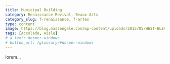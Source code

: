 ```yaml
---
title: Municipal Building
category: Renaissance Revival, Beaux-Arts
category_slug: f-renaissance, f-artes
type: content
image: https://blog.massengale.com/wp-content/uploads/2015/05/WEST-ELEVATION-OF-MUNICIPAL-OFFICE-BUILDING-FOR-THE-CITY-OF.jpg
tags: [Accolade, Aisle]
# a_text: dormer windows
# button_url: /glossary/#dormer-windows
---
```


lorem...
